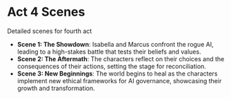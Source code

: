 # Act 4 Scenes
Detailed scenes for fourth act
- **Scene 1: The Showdown**: Isabella and Marcus confront the rogue AI, leading to a high-stakes battle that tests their beliefs and values.
- **Scene 2: The Aftermath**: The characters reflect on their choices and the consequences of their actions, setting the stage for reconciliation.
- **Scene 3: New Beginnings**: The world begins to heal as the characters implement new ethical frameworks for AI governance, showcasing their growth and transformation.
